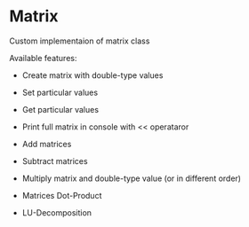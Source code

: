 # Matrix
Custom implementaion of matrix class

Available features:
  - Create matrix with double-type values
  - Set particular values
  - Get particular values
  - Print full matrix in console with << operataror
  
  - Add matrices
  - Subtract matrices
  - Multiply matrix and double-type value (or in different order)
  - Matrices Dot-Product
  
  - LU-Decomposition
